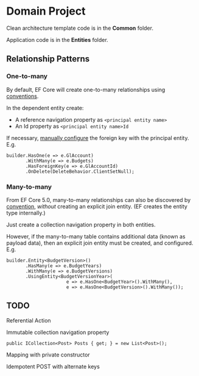 ﻿# Domain Project

Clean architecture template code is in the **Common** folder.

Application code is in the **Entities** folder.

## Relationship Patterns

### One-to-many

By default, EF Core will create one-to-many relationships using [conventions](https://docs.microsoft.com/en-us/ef/core/modeling/relationships?tabs=fluent-api%2Cfluent-api-simple-key%2Csimple-key#conventions). 

In the dependent entity create: 
* A reference navigation property as `<principal entity name>` 
* An Id property as `<principal entity name>Id`  

If necessary, [manually configure]((https://docs.microsoft.com/en-us/ef/core/modeling/relationships?tabs=fluent-api%2Cfluent-api-simple-key%2Csimple-key#manual-configuration)) the foreign key with the principal entity. E.g. 

    builder.HasOne(e => e.GlAccount)
           .WithMany(e => e.Budgets)
           .HasForeignKey(e => e.GlAccountId)
           .OnDelete(DeleteBehavior.ClientSetNull);


### Many-to-many

From EF Core 5.0, many-to-many relationships can also be discovered by [convention](https://docs.microsoft.com/en-us/ef/core/modeling/relationships?tabs=fluent-api%2Cfluent-api-simple-key%2Csimple-key#other-relationship-patterns), *without* creating an explicit join entity. (EF creates the entity type internally.)

Just create a collection navigation property in both entities. 

However, if the many-to-many table contains additional data (known as payload data), then an explicit join entity must be created, and configured. E.g.

        
    builder.Entity<BudgetVersion>()
           .HasMany(e => e.BudgetYears)
           .WithMany(e => e.BudgetVersions)
           .UsingEntity<BudgetVersionYear>(
                          e => e.HasOne<BudgetYear>().WithMany(),
                          e => e.HasOne<BudgetVersion>().WithMany());   



  
## TODO 

Referential Action 

Immutable collection navigation property
    
    public ICollection<Post> Posts { get; } = new List<Post>();

Mapping with private constructor 

Idempotent POST with alternate keys